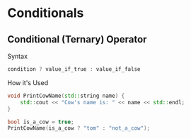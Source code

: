 # Conditionals

## Conditional (Ternary) Operator

Syntax

```cpp
condition ? value_if_true : value_if_false
```

How it's Used

```cpp
void PrintCowName(std::string name) {
    std::cout << "Cow's name is: " << name << std::endl;
}

bool is_a_cow = true;
PrintCowName(is_a_cow ? "tom" : "not_a_cow");
```
